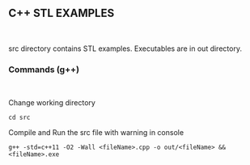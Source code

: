 ## C++ STL EXAMPLES

<br/>

src directory contains STL examples. Executables are in out directory.

### Commands (g++)

<br/>

Change working directory

```
cd src
```

Compile and Run the src file with warning in console

```
g++ -std=c++11 -O2 -Wall <fileName>.cpp -o out/<fileName> && <fileName>.exe
```
